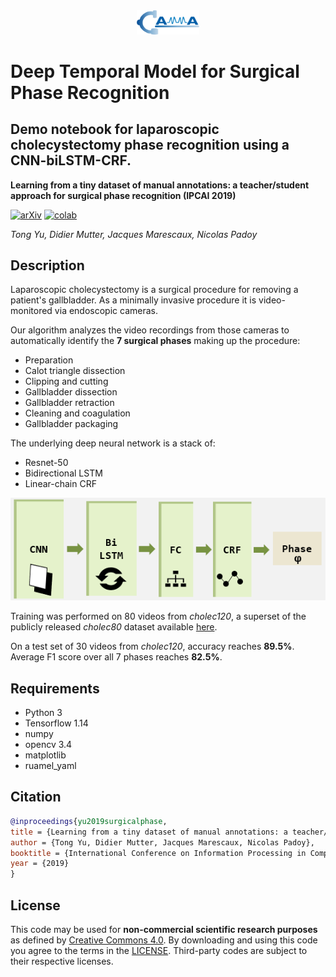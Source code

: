 <div align="center">
<a href="http://camma.u-strasbg.fr/">
<img src="visuals/camma_logo_tr.png" width="20%">
</a>
</div>

# Deep Temporal Model for Surgical Phase Recognition

Demo notebook for laparoscopic cholecystectomy phase recognition using a CNN-biLSTM-CRF.
-------------------
**Learning from a tiny dataset of manual annotations: a teacher/student approach for surgical phase recognition (IPCAI 2019)**

[![arXiv](https://img.shields.io/badge/arxiv-1812.00033-red)](https://arxiv.org/abs/1812.00033)
[![colab](https://colab.research.google.com/assets/colab-badge.svg)](https://colab.research.google.com/drive/1UwWwA-HlGJUrLI_e9C0sZAjVBMRF1aKW?usp=sharing)

_Tong Yu, Didier Mutter, Jacques Marescaux, Nicolas Padoy_

## Description

Laparoscopic cholecystectomy is a surgical procedure for removing a patient's gallbladder. As a minimally invasive procedure it is video-monitored via endoscopic cameras.

Our algorithm analyzes the video recordings from those cameras to automatically identify the **7 surgical phases** making up the procedure:

- Preparation
- Calot triangle dissection
- Clipping and cutting
- Gallbladder dissection
- Gallbladder retraction
- Cleaning and coagulation
- Gallbladder packaging

The underlying deep neural network is a stack of:

- Resnet-50
- Bidirectional LSTM
- Linear-chain CRF

![model](visuals/model.png)

Training was performed on 80 videos from *cholec120*, a superset of the publicly released *cholec80* dataset available [here](http://camma.u-strasbg.fr/datasets).

On a test set of 30 videos from *cholec120*, accuracy reaches **89.5%**. Average F1 score over all 7 phases reaches **82.5%**.

## Requirements

- Python 3
- Tensorflow 1.14
- numpy
- opencv 3.4
- matplotlib
- ruamel_yaml

## Citation
```bibtex
@inproceedings{yu2019surgicalphase,
title = {Learning from a tiny dataset of manual annotations: a teacher/student approach for surgical phase recognition},
author = {Tong Yu, Didier Mutter, Jacques Marescaux, Nicolas Padoy},
booktitle = {International Conference on Information Processing in Computer-Assisted Interventions},
year = {2019}
}
```

## License
This code may be used for **non-commercial scientific research purposes** as defined by [Creative Commons 4.0](https://creativecommons.org/licenses/by/4.0/). By downloading and using this code you agree to the terms in the [LICENSE](LICENSE). Third-party codes are subject to their respective licenses.
